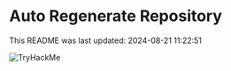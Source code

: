 # Auto Regenerate Repository

This README was last updated: 2024-08-21 11:22:51

 ![TryHackMe](https://tryhackme.com/badge/533634)